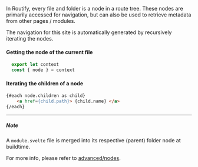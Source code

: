 


<!-- routify:meta order=10 -->


In Routify, every file and folder is a node in a route tree. These nodes are primarily accessed for navigation, but can also be used to retrieve metadata from other pages / modules. 


The navigation for this site is automatically generated by recursively iterating the nodes.


#### Getting the node of the current file
```javascript
  export let context
  const { node } = context
```


#### Iterating the children of a node
```html
{#each node.children as child}        
    <a href={child.path}> {child.name} </a>
{/each}
```




---

##### Note
A `module.svelte` file is merged into its respective (parent) folder node at buildtime.

For more info, please refer to [advanced/nodes](#guide/advanced/nodes).